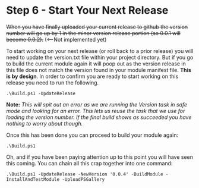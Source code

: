 # Step 6 - Start Your Next Release
~~When you have finally uploaded your current release to github the version number will go up by 1 in the minor version release portion (so 0.0.1 will become 0.0.2).~~ (<--Not implemented yet)

To start working on your next release (or roll back to a prior release) you will need to update the version.txt file within your project directory. But if you go to build the current module again it will poop out as the version release in this file does not match the version found in your module manifest file. **This is by design**. In order to confirm you are ready to start working on this release you need to run the following.

`.\Build.ps1 -UpdateRelease`

**Note:** *This will spit out an error as we are running the Version task in safe mode and looking for an error. This lets us reuse the task that we use for loading the version number. If the final build shows as succeeded you have nothing to worry about though.*

Once this has been done you can proceed to build your module again:

`.\Build.ps1`

Oh, and if you have been paying attention up to this point you will have seen this coming. You can chain all this crap together into one command:

`.\Build.ps1 -UpdateRelease -NewVersion '0.0.4' -BuildModule -InstallAndTestModule -UploadPSGallery`